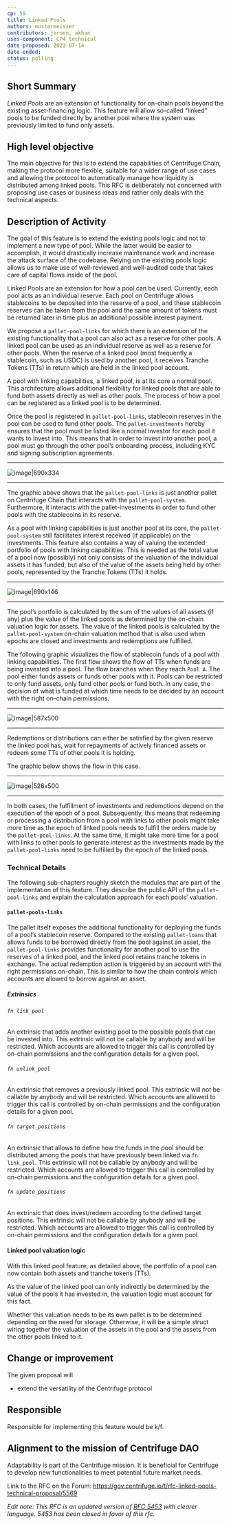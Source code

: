 ```yaml
---
cp: 59
title: Linked Pools
authors: mustermeiszer
contributors: jeroen, akhan
uses-component: CP4 technical
date-proposed: 2023-07-14
date-ended: 
status: polling 
---
```


## Short Summary
*Linked Pools* are an extension of functionality for on-chain pools beyond the existing asset-financing logic. This feature will allow so-called “linked” pools to be funded directly by another pool where the system was previously limited to fund only assets.

## High level objective
The main objective for this is to extend the capabilities of Centrifuge Chain, making the protocol more flexible, suitable for a wider range of use cases and allowing the protocol to automatically manage how liquidity is distributed among linked pools. This RFC is deliberately not concerned with proposing use cases or business ideas and rather only deals with the technical aspects.

## Description of Activity
The goal of this feature is to extend the existing pools logic and not to implement a new type of pool. While the latter would be easier to accomplish, it would drastically increase maintenance work and increase the attack surface of the codebase. Relying on the existing pools logic allows us to make use of well-reviewed and well-audited code that takes care of capital flows inside of the pool.

Linked Pools are an extension for how a pool can be used. Currently, each pool acts as an individual reserve. Each pool on Centrifuge allows stablecoins to be deposited into the reserve of a pool, and these stablecoin reserves can be taken from the pool and the same amount of tokens must be returned later in time plus an additional possible interest payment.

We propose a `pallet-pool-links` for which there is an extension of the existing functionality that a pool can also act as a reserve for other pools. A linked pool can be used as an individual reserve as well as a reserve for other pools. When the reserve of a linked pool (most frequently a stablecoin, such as USDC) is used by another pool, it receives Tranche Tokens (TTs) in return which are held in the linked pool account.

A pool with linking capabilities, a linked pool, is at its core a normal pool. This architecture allows additional flexibility for linked pools that are able to fund both assets directly as well as other pools. The process of how a pool can be registered as a linked pool is to be determined.

Once the pool is registered in `pallet-pool-links`, stablecoin reserves in the pool can be used to fund other pools. The `pallet-investments` hereby ensures that the pool must be listed like a normal investor for each pool it wants to invest into. This means that in order to invest into another pool, a pool must go through the other pool’s onboarding process, including KYC and signing subscription agreements.

---
![image|690x334](upload://ovSHfZFYtD0gng5YngvStUzllp2.png)

---

The graphic above shows that the `pallet-pool-links` is just another pallet on Centrifuge Chain that interacts with the `pallet-pool-system`. Furthermore, it interacts with the pallet-investments in order to fund other pools with the stablecoins in its reserve.


As a pool with linking capabilities is just another pool at its core, the `pallet-pool-system` still facilitates interest received (if applicable) on the investments. This feature also contains a way of valuing the extended portfolio of pools with linking capabilities. This is needed as the total value of a pool now (possibly) not only consists of the valuation of the individual assets it has funded, but also of the value of the assets being held by other pools, represented by the Tranche Tokens (TTs) it holds.

---
![image|690x146](upload://khsnDt8zXl7iAhgw91nsvYlXNPP.png)

---

The pool’s portfolio is calculated by the sum of the values of all assets (if any) plus the value of the linked pools as determined by the on-chain valuation logic for assets. The value of the linked pools is calculated by the `pallet-pool-system` on-chain valuation method that is also used when epochs are closed and investments and redemptions are fulfilled.

The following graphic visualizes the flow of stablecoin funds of a pool with linking capabilities. The first flow shows the flow of TTs when funds are being invested into a pool. The flow branches when they reach `Pool A`. The pool either funds assets or funds other pools with it. Pools can be restricted to only fund assets, only fund other pools or fund both. In any case, the decision of what is funded at which time needs to be decided by an account with the right on-chain permissions.

---
![image|587x500](upload://zZrc7qjBfuVq1Yw5cP7tjRwOcgm.png)

---

Redemptions or distributions can either be satisfied by the given reserve the linked pool has, wait for repayments of actively financed assets or redeem some TTs of other pools it is holding.

The graphic below shows the flow in this case.

---
![image|526x500](upload://gaEFofepVuWoYQrBBQHGwXhNs1j.png)

---

In both cases, the fulfillment of investments and redemptions depend on the execution of the epoch of a pool. Subsequently, this means that redeeming or processing a distribution from a pool with links to other pools might take more time as the epoch of linked pools needs to fulfill the orders made by the `pallet-pool-links`. At the same time, it might take more time for a pool with links to other pools to generate interest as the investments made by the `pallet-pool-links` need to be fulfilled by the epoch of the linked pools.

### Technical Details
The following sub-chapters roughly sketch the modules that are part of the implementation of this feature. They describe the public API of the `pallet-pool-links` and explain the calculation approach for each pools’ valuation.

#### `pallet-pools-links`
The pallet itself exposes the additional functionality for deploying the funds of a pool’s stablecoin reserve. Compared to the existing `pallet-loans` that allows funds to be borrowed directly from the pool against an asset, the `pallet-pool-links` provides functionality for another pool to use the reserves of a linked pool, and the linked pool retains tranche tokens in exchange. The actual redemption action is triggered by an account with the right permissions on-chain. This is similar to how the chain controls which accounts are allowed to borrow against an asset.

##### Extrinsics
###### `fn link_pool`
An extrinsic that adds another existing pool to the possible pools that can be invested into. This extrinsic will not be callable by anybody and will be restricted. Which accounts are allowed to trigger this call is controlled by on-chain permissions and the configuration details for a given pool.

###### `fn unlink_pool`
An extrinsic that removes a previously linked pool. This extrinsic will not be callable by anybody and will be restricted. Which accounts are allowed to trigger this call is controlled by on-chain permissions and the configuration details for a given pool.

###### `fn target_positions`
An extrinsic that allows to define how the funds in the pool should be distributed among the pools that have previously been linked via `fn link_pool`. This extrinsic will not be callable by anybody and will be restricted. Which accounts are allowed to trigger this call is controlled by on-chain permissions and the configuration details for a given pool.

###### `fn update_positions`
An extrinsic that does invest/redeem according to the defined target positions. This extrinsic will not be callable by anybody and will be restricted. Which accounts are allowed to trigger this call is controlled by on-chain permissions and the configuration details for a given pool.

#### Linked pool valuation logic
With this linked pool feature, as detailed above, the portfolio of a pool can now contain both assets and tranche tokens (TTs).

As the value of the linked pool can only indirectly be determined by the value of the pools it has invested in, the valuation logic must account for this fact.

Whether this valuation needs to be its own pallet is to be determined depending on the need for storage. Otherwise, it will be a simple struct wiring together the valuation of the assets in the pool and  the assets from the other pools linked to it.

## Change or improvement
The given proposal will
* extend the versatility of the Centrifuge protocol

## Responsible
Responsible for implementing this feature would be k/f.

## Alignment to the mission of Centrifuge DAO
Adaptability is part of the Centrifuge mission. It is beneficial for Centrifuge to develop new functionalities to meet potential future market needs.

Link to the RFC on the Forum: https://gov.centrifuge.io/t/rfc-linked-pools-technical-proposal/5569

*Edit note: This RFC is an updated version of [RFC 5453](https://gov.centrifuge.io/t/rfc-linked-pools-technical-proposal/5453) with clearer language. 5453 has been closed in favor of this rfc.*
